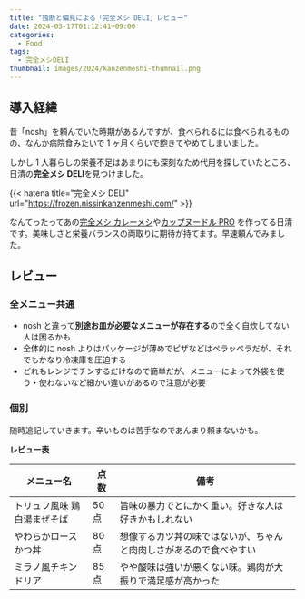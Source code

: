 ```yaml
---
title: "独断と偏見による「完全メシ DELI」レビュー"
date: 2024-03-17T01:12:41+09:00
categories:
  - Food
tags:
  - 完全メシDELI
thumbnail: images/2024/kanzenmeshi-thumnail.png
---
```


## 導入経緯

昔「nosh」を頼んでいた時期があるんですが、食べられるには食べられるものの、なんか病院食みたいで 1 ヶ月くらいで飽きてやめてしまいました。

しかし 1 人暮らしの栄養不足はあまりにも深刻なため代用を探していたところ、日清の**完全メシ DELI**を見つけました。

{{< hatena title="完全メシ DELI" url="https://frozen.nissinkanzenmeshi.com/" >}}

なんてったってあの[完全メシ カレーメシ](https://www.nissin.com/jp/products/items/11691)や[カップヌードル PRO](https://www.nissin.com/jp/products/items/12234) を作ってる日清です。美味しさと栄養バランスの両取りに期待が持てます。早速頼んでみました。

## レビュー

### 全メニュー共通

- nosh と違って**別途お皿が必要なメニューが存在する**ので全く自炊してない人は困るかも
- 全体的に nosh よりはパッケージが薄めでピザなどはペラッペラだが、それでもかなり冷凍庫を圧迫する
- どれもレンジでチンするだけなので簡単だが、メニューによって外袋を使う・使わないなど細かい違いがあるので注意が必要

### 個別

随時追記していきます。辛いものは苦手なのであんまり頼まないかも。

**レビュー表**

| メニュー名                  | 点数  | 備考                                                               |
| --------------------------- | ----- | ------------------------------------------------------------------ |
| トリュフ風味 鶏白湯まぜそば | 50 点 | 旨味の暴力でとにかく重い。好きな人は好きかもしれない               |
| やわらかロースかつ丼        | 80 点 | 想像するカツ丼の味ではないが、ちゃんと肉肉しさがあるので食べやすい |
| ミラノ風チキンドリア        | 85 点 | やや酸味は強いが悪くない味。鶏肉が大振りで満足感が高かった         |
